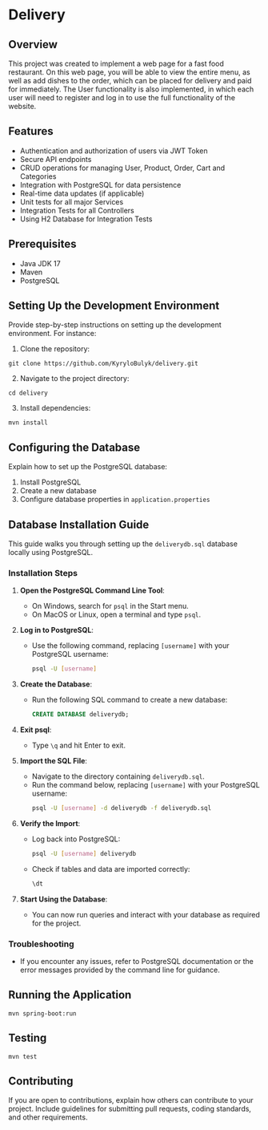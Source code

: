 # Delivery

## Overview
This project was created to implement a web page for a fast food restaurant. On this web page, you will be able to view the entire menu, as well as add dishes to the order, which can be placed for delivery and paid for immediately. The User functionality is also implemented, in which each user will need to register and log in to use the full functionality of the website.

## Features
- Authentication and authorization of users via JWT Token
- Secure API endpoints
- CRUD operations for managing User, Product, Order, Cart and Categories
- Integration with PostgreSQL for data persistence
- Real-time data updates (if applicable)
- Unit tests for all major Services
- Integration Tests for all Controllers
- Using H2 Database for Integration Tests

## Prerequisites
- Java JDK 17
- Maven
- PostgreSQL

## Setting Up the Development Environment
Provide step-by-step instructions on setting up the development environment. For instance:
1. Clone the repository:
```
git clone https://github.com/KyryloBulyk/delivery.git
```

2. Navigate to the project directory:
```
cd delivery
```

3. Install dependencies:
```
mvn install
```


## Configuring the Database
Explain how to set up the PostgreSQL database:
1. Install PostgreSQL
2. Create a new database
3. Configure database properties in `application.properties`

## Database Installation Guide

This guide walks you through setting up the `deliverydb.sql` database locally using PostgreSQL.

### Installation Steps

1. **Open the PostgreSQL Command Line Tool**:
   - On Windows, search for `psql` in the Start menu.
   - On MacOS or Linux, open a terminal and type `psql`.

2. **Log in to PostgreSQL**:
   - Use the following command, replacing `[username]` with your PostgreSQL username:
     ```bash
     psql -U [username]
     ```

3. **Create the Database**:
   - Run the following SQL command to create a new database:
     ```sql
     CREATE DATABASE deliverydb;
     ```

4. **Exit psql**:
   - Type `\q` and hit Enter to exit.

5. **Import the SQL File**:
   - Navigate to the directory containing `deliverydb.sql`.
   - Run the command below, replacing `[username]` with your PostgreSQL username:
     ```bash
     psql -U [username] -d deliverydb -f deliverydb.sql
     ```

6. **Verify the Import**:
   - Log back into PostgreSQL:
     ```bash
     psql -U [username] deliverydb
     ```
   - Check if tables and data are imported correctly:
     ```sql
     \dt
     ```

7. **Start Using the Database**:
   - You can now run queries and interact with your database as required for the project.

### Troubleshooting

- If you encounter any issues, refer to PostgreSQL documentation or the error messages provided by the command line for guidance.



## Running the Application
```
mvn spring-boot:run
```


## Testing

```
mvn test
```

## Contributing
If you are open to contributions, explain how others can contribute to your project. Include guidelines for submitting pull requests, coding standards, and other requirements.


